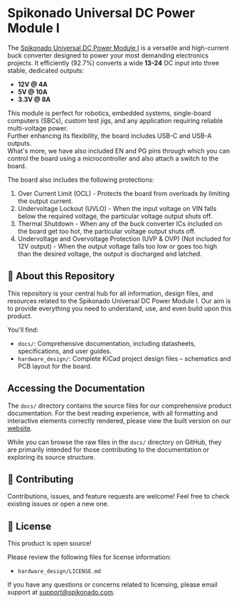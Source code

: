 # Spikonado Universal DC Power Module I

The [Spikonado Universal DC Power Module I](https://spikonado.com/product/spikonado-universal-dc-power-module-i) is a versatile and high-current buck converter designed to power your most demanding electronics projects. It efficiently (92.7%) converts a wide **13-24** DC input into three stable, dedicated outputs:

- **12V @ 4A**
- **5V @ 10A**
- **3.3V @ 8A**

This module is perfect for robotics, embedded systems, single-board computers (SBCs), custom test jigs, and any application requiring reliable multi-voltage power.<br>
Further enhancing its flexibility, the board includes USB-C and USB-A outputs.<br>
What's more, we have also included EN and PG pins through which you can control the board using a microcontroller and also attach a switch to the board.

The board also includes the following protections:

1. Over Current Limit (OCL) - Protects the board from overloads by limiting the output current.
2. Undervoltage Lockout (UVLO) - When the input voltage on VIN falls below the required voltage, the particular voltage output shuts off.
3. Thermal Shutdown - When any of the buck converter ICs included on the board get too hot, the particular voltage output shuts off.
4. Undervoltage and Overvoltage Protection (UVP & OVP) (Not included for 12V output) - When the output voltage falls too low or goes too high than the desired voltage, the output is discharged and latched.

## 📂 About this Repository

This repository is your central hub for all information, design files, and resources related to the Spikonado Universal DC Power Module I. Our aim is to provide everything you need to understand, use, and even build upon this product.

You'll find:

- `docs/`: Comprehensive documentation, including datasheets, specifications, and user guides.
- `hardware_design/`: Complete KiCad project design files – schematics and PCB layout for the board.

## Accessing the Documentation

The `docs/` directory contains the source files for our comprehensive product documentation. For the best reading experience, with all formatting and interactive elements correctly rendered, please view the built version on our [website](https://docs.spikonado.com/spikonado-universal-dc-power-module-i).

While you can browse the raw files in the `docs/` directory on GitHub, they are primarily intended for those contributing to the documentation or exploring its source structure.

## 🤝 Contributing

Contributions, issues, and feature requests are welcome! Feel free to check existing issues or open a new one.

## 📄 License

This product is open source!

Please review the following files for license information:

- `hardware_design/LICENSE.md`

If you have any questions or concerns related to licensing, please email support at support@spikonado.com.
